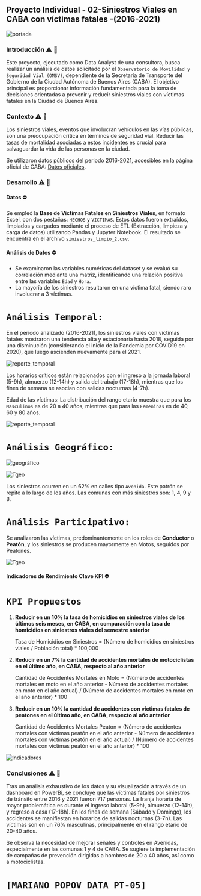 ## **Proyecto Individual** - 02-Siniestros Viales en CABA con víctimas fatales -(2016-2021)

![portada](tmp/portada.jpg)

### **Introducción** ⚠️ 🚧

Este proyecto, ejecutado como Data Analyst de una consultora, busca realizar un análisis de datos solicitado por el `Observatorio de Movilidad y Seguridad Vial (OMSV)`, dependiente de la Secretaría de Transporte del Gobierno de la Ciudad Autónoma de Buenos Aires (CABA). El objetivo principal es proporcionar información fundamentada para la toma de decisiones orientadas a prevenir y reducir siniestros viales con víctimas fatales en la Ciudad de Buenos Aires.

### **Contexto** ⚠️ 🚧

Los siniestros viales, eventos que involucran vehículos en las vías públicas, son una preocupación crítica en términos de seguridad vial. Reducir las tasas de mortalidad asociadas a estos incidentes es crucial para salvaguardar la vida de las personas en la ciudad.

Se utilizaron datos públicos del periodo 2016-2021, accesibles en la página oficial de CABA: [Datos oficiales](https://data.buenosaires.gob.ar/dataset/victimas-siniestros-viales).

### **Desarrollo** ⚠️ 🚧

#### Datos ⛔

Se empleó la **Base de Víctimas Fatales en Siniestros Viales**, en formato Excel, con dos pestañas: `HECHOS` y `VICTIMAS`. Estos datos fueron extraídos, limpiados y cargados mediante el proceso de ETL (Extracción, limpieza y carga de datos) utilizando Pandas y Jupyter Notebook. El resultado se encuentra en el archivo `siniestros_limpio_2.csv`.

#### Análisis de Datos ⛔

- Se examinaron las variables numéricas del dataset y se evaluó su correlación mediante una matriz, identificando una relación positiva entre las variables `Edad` y `Hora`.
- La mayoría de los siniestros resultaron en una víctima fatal, siendo raro involucrar a 3 víctimas.

# ``Análisis Temporal:``

En el periodo analizado (2016-2021), los siniestros viales con víctimas fatales mostraron una tendencia alta y estacionaria hasta 2018, seguida por una disminución (considerando el inicio de la Pandemia por COVID19 en 2020), que luego ascienden nuevamente para el 2021.

![reporte_temporal](tmp/img/reporte_temporal.png)


Los horarios críticos están relacionados con el ingreso a la jornada laboral (5-9h), almuerzo (12-14h) y salida del trabajo (17-18h), mientras que los fines de semana se asocian con salidas nocturnas (4-7h).

Edad de las víctimas: La distribución del rango etario muestra que para los `Masculinos` es de 20 a 40 años, mientras que para las `Femeninas` es de 40, 60 y 80 años.

![reporte_temporal](tmp/img/hora_sexo.png)


# ``Análisis Geográfico:``

![geográfico](tmp/img/geo.png)

![Tgeo](tmp/img/tipo_calle.png)

Los siniestros ocurren en un 62% en calles tipo `Avenida`. Este patrón se repite a lo largo de los años. Las comunas con más siniestros son: 1, 4, 9 y 8.

# ``Análisis Participativo:``

Se analizaron las víctimas, predominantemente en los roles de **Conductor** o **Peatón**, y los siniestros se producen mayormente en Motos, seguidos por Peatones.

![Tgeo](tmp/img/victimas_tipo.png)

#### Indicadores de Rendimiento Clave KPI ⛔

# ``KPI Propuestos``

1. **Reducir en un 10% la tasa de homicidios en siniestros viales de los últimos seis meses, en CABA, en comparación con la tasa de homicidios en siniestros viales del semestre anterior**

   Tasa de Homicidios en Siniestros = (Número de homicidios en siniestros viales / Población total) * 100,000

2. **Reducir en un 7% la cantidad de accidentes mortales de motociclistas en el último año, en CABA, respecto al año anterior**

   Cantidad de Accidentes Mortales en Moto = (Número de accidentes mortales en moto en el año anterior - Número de accidentes mortales en moto en el año actual) / (Número de accidentes mortales en moto en el año anterior) * 100

3. **Reducir en un 10% la cantidad de accidentes con víctimas fatales de peatones en el último año, en CABA, respecto al año anterior**

   Cantidad de Accidentes Mortales Peaton = (Número de accidentes mortales con víctimas peatón en el año anterior - Número de accidentes mortales con víctimas peatón en el año actual) / (Número de accidentes mortales con víctimas peatón en el año anterior) * 100

![Indicadores](tmp/img/kpi.png)

### **Conclusiones** ⚠️ 🚧

Tras un análisis exhaustivo de los datos y su visualización a través de un dashboard en PowerBi, se concluye que las víctimas fatales por siniestros de tránsito entre 2016 y 2021 fueron 717 personas. La franja horaria de mayor problemática es durante el ingreso laboral (5-9h), almuerzo (12-14h), y regreso a casa (17-18h). En los fines de semana (Sábado y Domingo), los accidentes se manifiestan en horarios de salidas nocturnas (3-7h). Las víctimas son en un 76% masculinas, principalmente en el rango etario de 20-40 años.

Se observa la necesidad de mejorar señales y controles en Avenidas, especialmente en las comunas 1 y 4 de CABA. Se sugiere la implementación de campañas de prevención dirigidas a hombres de 20 a 40 años, así como a motociclistas.

# `[MARIANO POPOV DATA PT-05]`
